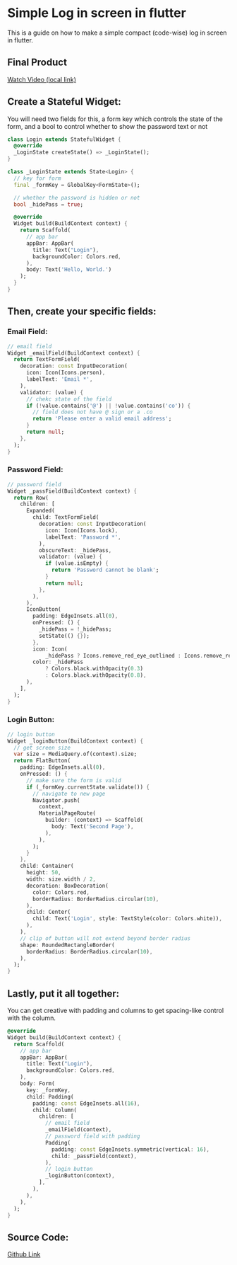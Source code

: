 # Simple Log in screen in flutter

This is a guide on how to make a simple compact (code-wise) log in screen in flutter.

## Final Product
[Watch Video (local link)](http://www.jakelanders.com/wp-content/uploads/2020/11/login.mp4)

## Create a Stateful Widget:

You will need two fields for this, a form key which controls the state of the form, and a bool to control whether to show the password text or not

```dart
class Login extends StatefulWidget {
  @override
  _LoginState createState() => _LoginState();
}

class _LoginState extends State<Login> {
  // key for form
  final _formKey = GlobalKey<FormState>();

  // whether the password is hidden or not
  bool _hidePass = true;

  @override
  Widget build(BuildContext context) {
    return Scaffold(
      // app bar
      appBar: AppBar(
        title: Text("Login"),
        backgroundColor: Colors.red,
      ),
      body: Text('Hello, World.')
    );
  }
}
```

## Then, create your specific fields:

### Email Field:
```dart
// email field
Widget _emailField(BuildContext context) {
  return TextFormField(
    decoration: const InputDecoration(
      icon: Icon(Icons.person),
      labelText: 'Email *',
    ),
    validator: (value) {
      // chekc state of the field
      if (!value.contains('@') || !value.contains('co')) {
        // field does not have @ sign or a .co
        return 'Please enter a valid email address';
      }
      return null;
    },
  );
}
```

### Password Field:
```dart
// password field
Widget _passField(BuildContext context) {
  return Row(
    children: [
      Expanded(
        child: TextFormField(
          decoration: const InputDecoration(
            icon: Icon(Icons.lock),
            labelText: 'Password *',
          ),
          obscureText: _hidePass,
          validator: (value) {
            if (value.isEmpty) {
              return 'Password cannot be blank';
            }
            return null;
          },
        ),
      ),
      IconButton(
        padding: EdgeInsets.all(0),
        onPressed: () {
          _hidePass = !_hidePass;
          setState(() {});
        },
        icon: Icon(
            _hidePass ? Icons.remove_red_eye_outlined : Icons.remove_red_eye),
        color: _hidePass
            ? Colors.black.withOpacity(0.3)
            : Colors.black.withOpacity(0.8),
      ),
    ],
  );
}
```

### Login Button:
```dart
// login button
Widget _loginButton(BuildContext context) {
  // get screen size
  var size = MediaQuery.of(context).size;
  return FlatButton(
    padding: EdgeInsets.all(0),
    onPressed: () {
      // make sure the form is valid
      if (_formKey.currentState.validate()) {
        // navigate to new page
        Navigator.push(
          context,
          MaterialPageRoute(
            builder: (context) => Scaffold(
              body: Text('Second Page'),
            ),
          ),
        );
      }
    },
    child: Container(
      height: 50,
      width: size.width / 2,
      decoration: BoxDecoration(
        color: Colors.red,
        borderRadius: BorderRadius.circular(10),
      ),
      child: Center(
        child: Text('Login', style: TextStyle(color: Colors.white)),
      ),
    ),
    // clip of button will not extend beyond border radius
    shape: RoundedRectangleBorder(
      borderRadius: BorderRadius.circular(10),
    ),
  );
}
```

## Lastly, put it all together:

You can get creative with padding and columns to get spacing-like control with the column.

```dart
@override
Widget build(BuildContext context) {
  return Scaffold(
    // app bar
    appBar: AppBar(
      title: Text("Login"),
      backgroundColor: Colors.red,
    ),
    body: Form(
      key: _formKey,
      child: Padding(
        padding: const EdgeInsets.all(16),
        child: Column(
          children: [
            // email field
            _emailField(context),
            // password field with padding
            Padding(
              padding: const EdgeInsets.symmetric(vertical: 16),
              child: _passField(context),
            ),
            // login button
            _loginButton(context),
          ],
        ),
      ),
    ),
  );
}
```

## Source Code:
[Github Link](https://github.com/jake-landersweb/jake_code/blob/main/flutter/login_screen/login.dart)